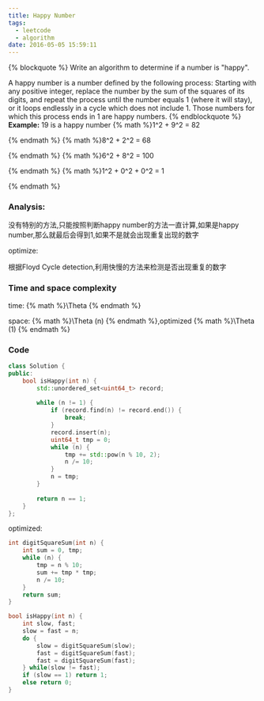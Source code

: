 ```yaml
---
title: Happy Number
tags:
  - leetcode
  - algorithm
date: 2016-05-05 15:59:11
---
```

{% blockquote %}
Write an algorithm to determine if a number is "happy".

A happy number is a number defined by the following process: Starting with any positive integer, replace the number by the sum of the squares of its digits, and repeat the process until the number equals 1 (where it will stay), or it loops endlessly in a cycle which does not include 1. Those numbers for which this process ends in 1 are happy numbers.
{% endblockquote %}
**Example:** 19 is a happy number
{% math %}1^2 + 9^2 = 82

{% endmath %}
{% math %}8^2 + 2^2 = 68

{% endmath %}
{% math %}6^2 + 8^2 = 100

{% endmath %}
{% math %}1^2 + 0^2 + 0^2 = 1

{% endmath %}
<!-- more -->
### Analysis:
没有特别的方法,只能按照判断happy number的方法一直计算,如果是happy number,那么就最后会得到1,如果不是就会出现重复出现的数字

optimize:

根据Floyd Cycle detection,利用快慢的方法来检测是否出现重复的数字
### Time and space complexity
time: {% math %}\Theta {% endmath %}

space: {% math %}\Theta (n) {% endmath %},optimized {% math %}\Theta (1) {% endmath %}
### Code
```cpp
class Solution {
public:
    bool isHappy(int n) {
        std::unordered_set<uint64_t> record;
        
        while (n != 1) {
            if (record.find(n) != record.end()) {
                break;
            }
            record.insert(n);
            uint64_t tmp = 0;
            while (n) {
                tmp += std::pow(n % 10, 2);
                n /= 10;
            }
            n = tmp;
        }
        
        return n == 1;
    }
};
```
optimized:
```c
int digitSquareSum(int n) {
    int sum = 0, tmp;
    while (n) {
        tmp = n % 10;
        sum += tmp * tmp;
        n /= 10;
    }
    return sum;
}

bool isHappy(int n) {
    int slow, fast;
    slow = fast = n;
    do {
        slow = digitSquareSum(slow);
        fast = digitSquareSum(fast);
        fast = digitSquareSum(fast);
    } while(slow != fast);
    if (slow == 1) return 1;
    else return 0;
}
```
